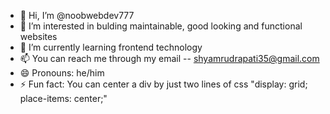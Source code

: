 - 👋 Hi, I’m @noobwebdev777
- 👀 I’m interested in bulding maintainable, good looking and functional websites
- 🌱 I’m currently learning frontend technology
- 📫 You can reach me through my email -- shyamrudrapati35@gmail.com
- 😄 Pronouns: he/him
- ⚡ Fun fact: You can center a div by just two lines of css "display: grid; place-items: center;" 

<!---
noobwebdev777/noobwebdev777 is a ✨ special ✨ repository because its `README.md` (this file) appears on your GitHub profile.
You can click the Preview link to take a look at your changes.
--->
